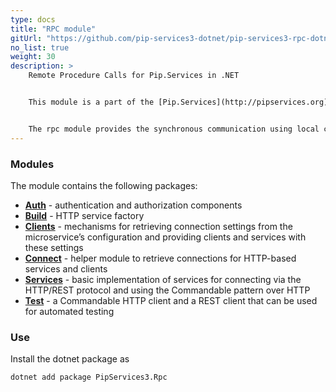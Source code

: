 ```yaml
---
type: docs
title: "RPC module"
gitUrl: "https://github.com/pip-services3-dotnet/pip-services3-rpc-dotnet"
no_list: true
weight: 30
description: > 
    Remote Procedure Calls for Pip.Services in .NET


    This module is a part of the [Pip.Services](http://pipservices.org) polyglot microservices toolkit.


    The rpc module provides the synchronous communication using local calls or the HTTP(S) protocol. It contains both server and client side implementations.
---
```



### Modules

The module contains the following packages:

- [**Auth**](auth) - authentication and authorization components
- [**Build**](build) - HTTP service factory
- [**Clients**](clients) - mechanisms for retrieving connection settings from the microservice’s configuration and providing clients and services with these settings
- [**Connect**](connect) - helper module to retrieve connections for HTTP-based services and clients
- [**Services**](services) - basic implementation of services for connecting via the HTTP/REST protocol and using the Commandable pattern over HTTP
- [**Test**](test) -  a Commandable HTTP client and a REST client that can be used for automated testing


### Use

Install the dotnet package as
```bash
dotnet add package PipServices3.Rpc
```
